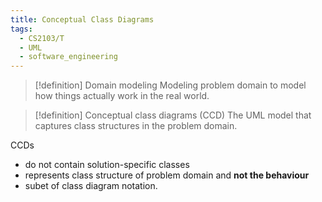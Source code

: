 ```yaml
---
title: Conceptual Class Diagrams
tags:
  - CS2103/T
  - UML
  - software_engineering
---
```

> [!definition] Domain modeling
> Modeling problem domain to model how things actually work in the real world.

> [!definition] Conceptual class diagrams (CCD)
> The UML model that captures class structures in the problem domain.

CCDs
- do not contain solution-specific classes
- represents class structure of problem domain and **not the behaviour**
- subet of class diagram notation.